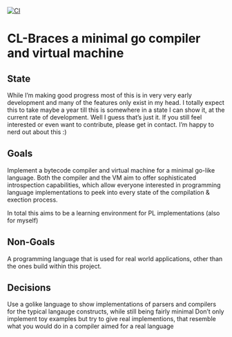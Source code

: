 [![CI](https://github.com/certainty/cl-braces/actions/workflows/ci.yml/badge.svg)](https://github.com/certainty/cl-braces/actions/workflows/ci.yml)

# CL-Braces a minimal go compiler and virtual machine

## State
While I’m making good progress most of this is in very very early development and many of the features only exist in my head. I totally expect this to take maybe a year till this is somewhere in a state I can show it, at the current rate of development. Well I guess that’s just it. If you still feel interested or even want to contribute, please get in contact. I’m happy to nerd out about this :)

## Goals
Implement a bytecode compiler and virtual machine for a minimal go-like language. Both the compiler and the VM aim to offer sophisticated introspection capabilities, which allow everyone interested in programming language implementations to peek into every state of the compilation & exection process.

In total this aims to be a learning environment for PL implementations (also for myself)

## Non-Goals
A programming language that is used for real world applications, other than the ones build within this project.

## Decisions
Use a golike language to show implementations of parsers and compilers for the typical langauge constructs, while still being fairly minimal
Don’t only implement toy examples but try to give real implementions, that resemble what you would do in a compiler aimed for a real language
